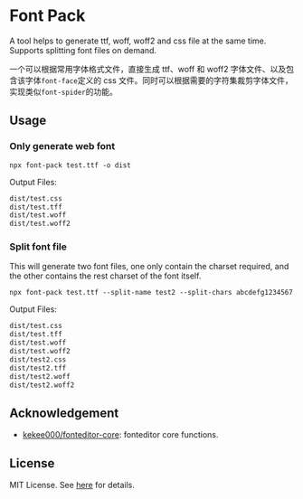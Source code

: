 # Font Pack

A tool helps to generate ttf, woff, woff2 and css file at the same time. Supports splitting font files on demand.

一个可以根据常用字体格式文件，直接生成 ttf、woff 和 woff2 字体文件、以及包含该字体`font-face`定义的 css 文件。同时可以根据需要的字符集裁剪字体文件，实现类似`font-spider`的功能。

## Usage

### Only generate web font

```shell
npx font-pack test.ttf -o dist
```

Output Files:

```txt
dist/test.css
dist/test.tff
dist/test.woff
dist/test.woff2
```

### Split font file

This will generate two font files, one only contain the charset required, and the other contains the rest charset of the font itself.

```shell
npx font-pack test.ttf --split-name test2 --split-chars abcdefg1234567
```

Output Files:

```txt
dist/test.css
dist/test.tff
dist/test.woff
dist/test.woff2
dist/test2.css
dist/test2.tff
dist/test2.woff
dist/test2.woff2
```

## Acknowledgement

- [kekee000/fonteditor-core](https://github.com/kekee000/fonteditor-core): fonteditor core functions.

## License

MIT License. See [here](./LICENSE) for details.
